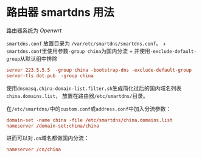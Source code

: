 # 路由器 smartdns 用法
路由器系统为 *Openwrt*


`smartdns.conf` 放置目录为 `/var/etc/smartdns/smartdns.conf`。
    + `smartdns.conf`里使用参数`-group china`为国内分流
    + 并使用`-exclude-default-group`从默认组中排除

``` conf
server 223.5.5.5  -group china -bootstrap-dns -exclude-default-group
server-tls dot.pub  -group china
```


使用`dnsmasq.china-domain-list.filter.sh`生成简化过后的国内域名列表`china.domains.list`，
放置在路由器`/etc/smartdns/`目录。


在`/etc/smartdns/`中的`custom.conf`或`address.conf`中加入分流参数：
``` conf
domain-set -name china -file /etc/smartdns/china.domains.list
nameserver /domain-set:china/china
```

进而可以对`.cn`域名都做国内分流：
``` conf
nameserver /cn/china
```
